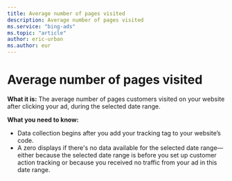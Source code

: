 ```yaml
---
title: Average number of pages visited
description: Average number of pages visited
ms.service: "bing-ads"
ms.topic: "article"
author: eric-urban
ms.author: eur
---
```


# Average number of pages visited

**What it is:** The average number of pages customers visited on your website after clicking your ad, during the selected date range.

**What you need to know:**
- Data collection begins after you add your tracking tag to your website’s code.
- A zero displays if there's no data available for the selected date range—either because the selected date range is before you set up customer action tracking or because you received no traffic from your ad in this date range.


